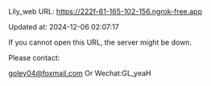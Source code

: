 Lily_web URL: https://222f-61-165-102-156.ngrok-free.app

Updated at: 2024-12-06 02:07:17

If you cannot open this URL, the server might be down.

Please contact: 

goley04@foxmail.com Or Wechat:GL_yeaH